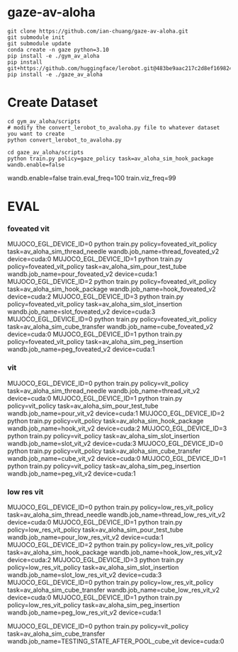 # gaze-av-aloha

```
git clone https://github.com/ian-chuang/gaze-av-aloha.git
git submodule init
git submodule update
conda create -n gaze python=3.10
pip install -e ./gym_av_aloha
pip install git+https://github.com/huggingface/lerobot.git@483be9aac217c2d8ef16982490f22b2ad091ab46
pip install -e ./gaze_av_aloha
```

# Create Dataset

```
cd gym_av_aloha/scripts
# modify the convert_lerobot_to_avaloha.py file to whatever dataset you want to create
python convert_lerobot_to_avaloha.py
```

```
cd gaze_av_aloha/scripts
python train.py policy=gaze_policy task=av_aloha_sim_hook_package wandb.enable=false 
```

wandb.enable=false train.eval_freq=100 train.viz_freq=99

# EVAL

### foveated vit
MUJOCO_EGL_DEVICE_ID=0 python train.py policy=foveated_vit_policy task=av_aloha_sim_thread_needle wandb.job_name=thread_foveated_v2 device=cuda:0
MUJOCO_EGL_DEVICE_ID=1 python train.py policy=foveated_vit_policy task=av_aloha_sim_pour_test_tube wandb.job_name=pour_foveated_v2 device=cuda:1
MUJOCO_EGL_DEVICE_ID=2 python train.py policy=foveated_vit_policy task=av_aloha_sim_hook_package wandb.job_name=hook_foveated_v2 device=cuda:2
MUJOCO_EGL_DEVICE_ID=3 python train.py policy=foveated_vit_policy task=av_aloha_sim_slot_insertion wandb.job_name=slot_foveated_v2 device=cuda:3
MUJOCO_EGL_DEVICE_ID=0 python train.py policy=foveated_vit_policy task=av_aloha_sim_cube_transfer wandb.job_name=cube_foveated_v2 device=cuda:0
MUJOCO_EGL_DEVICE_ID=1 python train.py policy=foveated_vit_policy task=av_aloha_sim_peg_insertion wandb.job_name=peg_foveated_v2 device=cuda:1

### vit
MUJOCO_EGL_DEVICE_ID=0 python train.py policy=vit_policy task=av_aloha_sim_thread_needle wandb.job_name=thread_vit_v2 device=cuda:0
MUJOCO_EGL_DEVICE_ID=1 python train.py policy=vit_policy task=av_aloha_sim_pour_test_tube wandb.job_name=pour_vit_v2 device=cuda:1
MUJOCO_EGL_DEVICE_ID=2 python train.py policy=vit_policy task=av_aloha_sim_hook_package wandb.job_name=hook_vit_v2 device=cuda:2
MUJOCO_EGL_DEVICE_ID=3 python train.py policy=vit_policy task=av_aloha_sim_slot_insertion wandb.job_name=slot_vit_v2 device=cuda:3
MUJOCO_EGL_DEVICE_ID=0 python train.py policy=vit_policy task=av_aloha_sim_cube_transfer wandb.job_name=cube_vit_v2 device=cuda:0
MUJOCO_EGL_DEVICE_ID=1 python train.py policy=vit_policy task=av_aloha_sim_peg_insertion wandb.job_name=peg_vit_v2 device=cuda:1

### low res vit

MUJOCO_EGL_DEVICE_ID=0 python train.py policy=low_res_vit_policy task=av_aloha_sim_thread_needle wandb.job_name=thread_low_res_vit_v2 device=cuda:0
MUJOCO_EGL_DEVICE_ID=1 python train.py policy=low_res_vit_policy task=av_aloha_sim_pour_test_tube wandb.job_name=pour_low_res_vit_v2 device=cuda:1
MUJOCO_EGL_DEVICE_ID=2 python train.py policy=low_res_vit_policy task=av_aloha_sim_hook_package wandb.job_name=hook_low_res_vit_v2 device=cuda:2
MUJOCO_EGL_DEVICE_ID=3 python train.py policy=low_res_vit_policy task=av_aloha_sim_slot_insertion wandb.job_name=slot_low_res_vit_v2 device=cuda:3
MUJOCO_EGL_DEVICE_ID=0 python train.py policy=low_res_vit_policy task=av_aloha_sim_cube_transfer wandb.job_name=cube_low_res_vit_v2 device=cuda:0
MUJOCO_EGL_DEVICE_ID=1 python train.py policy=low_res_vit_policy task=av_aloha_sim_peg_insertion wandb.job_name=peg_low_res_vit_v2 device=cuda:1














MUJOCO_EGL_DEVICE_ID=0 python train.py policy=vit_policy task=av_aloha_sim_cube_transfer wandb.job_name=TESTING_STATE_AFTER_POOL_cube_vit device=cuda:0